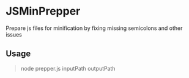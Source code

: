 # JSMinPrepper
Prepare js files for minification by fixing missing semicolons and other issues

## Usage
> node prepper.js inputPath outputPath

